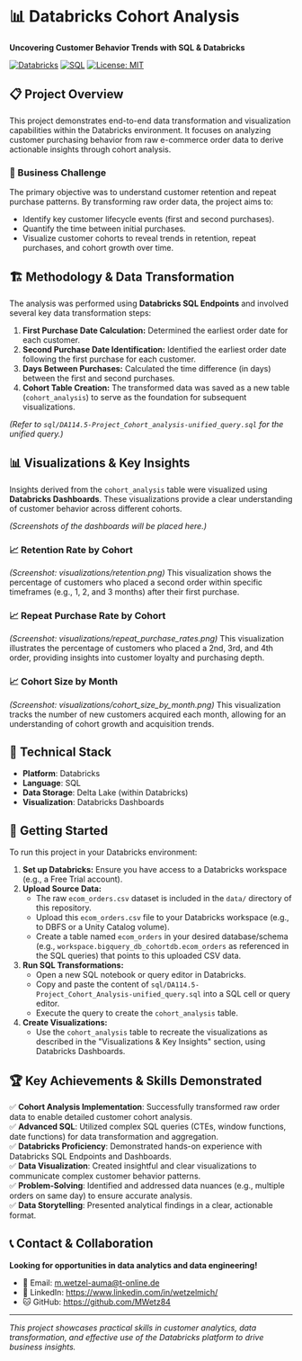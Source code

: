 # 📊 Databricks Cohort Analysis

**Uncovering Customer Behavior Trends with SQL & Databricks**

[![Databricks](https://img.shields.io/badge/Databricks-FF3621?style=for-the-badge&logo=databricks&logoColor=white)](https://www.databricks.com/)
[![SQL](https://img.shields.io/badge/SQL-4479A1?style=for-the-badge&logo=postgresql&logoColor=white)](https://en.wikipedia.org/wiki/SQL)
[![License: MIT](https://img.shields.io/badge/License-MIT-yellow.svg)](https://opensource.org/licenses/MIT)

## 📋 Project Overview

This project demonstrates end-to-end data transformation and visualization capabilities within the Databricks environment. It focuses on analyzing customer purchasing behavior from raw e-commerce order data to derive actionable insights through cohort analysis.

### 🎯 Business Challenge

The primary objective was to understand customer retention and repeat purchase patterns. By transforming raw order data, the project aims to:
- Identify key customer lifecycle events (first and second purchases).
- Quantify the time between initial purchases.
- Visualize customer cohorts to reveal trends in retention, repeat purchases, and cohort growth over time.

## 🏗️ Methodology & Data Transformation

The analysis was performed using **Databricks SQL Endpoints** and involved several key data transformation steps:

1.  **First Purchase Date Calculation:** Determined the earliest order date for each customer.
2.  **Second Purchase Date Identification:** Identified the earliest order date following the first purchase for each customer.
3.  **Days Between Purchases:** Calculated the time difference (in days) between the first and second purchases.
4.  **Cohort Table Creation:** The transformed data was saved as a new table (`cohort_analysis`) to serve as the foundation for subsequent visualizations.

*(Refer to `sql/DA114.5-Project_Cohort_analysis-unified_query.sql` for the unified query.)*

## 📊 Visualizations & Key Insights

Insights derived from the `cohort_analysis` table were visualized using **Databricks Dashboards**. These visualizations provide a clear understanding of customer behavior across different cohorts.

*(Screenshots of the dashboards will be placed here.)*

### 📈 Retention Rate by Cohort
*(Screenshot: visualizations/retention.png)*
This visualization shows the percentage of customers who placed a second order within specific timeframes (e.g., 1, 2, and 3 months) after their first purchase.

### 📈 Repeat Purchase Rate by Cohort
*(Screenshot: visualizations/repeat_purchase_rates.png)*
This visualization illustrates the percentage of customers who placed a 2nd, 3rd, and 4th order, providing insights into customer loyalty and purchasing depth.

### 📈 Cohort Size by Month
*(Screenshot: visualizations/cohort_size_by_month.png)*
This visualization tracks the number of new customers acquired each month, allowing for an understanding of cohort growth and acquisition trends.

## 🔧 Technical Stack

-   **Platform**: Databricks
-   **Language**: SQL
-   **Data Storage**: Delta Lake (within Databricks)
-   **Visualization**: Databricks Dashboards

## 🚀 Getting Started

To run this project in your Databricks environment:

1.  **Set up Databricks:** Ensure you have access to a Databricks workspace (e.g., a Free Trial account).
2.  **Upload Source Data:**
    *   The raw `ecom_orders.csv` dataset is included in the `data/` directory of this repository.
    *   Upload this `ecom_orders.csv` file to your Databricks workspace (e.g., to DBFS or a Unity Catalog volume).
    *   Create a table named `ecom_orders` in your desired database/schema (e.g., `workspace.bigquery_db_cohortdb.ecom_orders` as referenced in the SQL queries) that points to this uploaded CSV data.
3.  **Run SQL Transformations:**
    *   Open a new SQL notebook or query editor in Databricks.
    *   Copy and paste the content of `sql/DA114.5-Project_Cohort_Analysis-unified_query.sql` into a SQL cell or query editor.
    *   Execute the query to create the `cohort_analysis` table.
4.  **Create Visualizations:**
    *   Use the `cohort_analysis` table to recreate the visualizations as described in the "Visualizations & Key Insights" section, using Databricks Dashboards.

## 🏆 Key Achievements & Skills Demonstrated

✅ **Cohort Analysis Implementation**: Successfully transformed raw order data to enable detailed customer cohort analysis.  
✅ **Advanced SQL**: Utilized complex SQL queries (CTEs, window functions, date functions) for data transformation and aggregation.  
✅ **Databricks Proficiency**: Demonstrated hands-on experience with Databricks SQL Endpoints and Dashboards.  
✅ **Data Visualization**: Created insightful and clear visualizations to communicate complex customer behavior patterns.  
✅ **Problem-Solving**: Identified and addressed data nuances (e.g., multiple orders on same day) to ensure accurate analysis.  
✅ **Data Storytelling**: Presented analytical findings in a clear, actionable format.  

## 📞 Contact & Collaboration

**Looking for opportunities in data analytics and data engineering!**

-   📧 Email: m.wetzel-auma@t-online.de
-   💼 LinkedIn: https://www.linkedin.com/in/wetzelmich/
-   🐱 GitHub: https://github.com/MWetz84

---

*This project showcases practical skills in customer analytics, data transformation, and effective use of the Databricks platform to drive business insights.*
